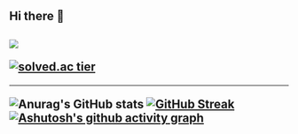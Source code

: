 

<h2>Hi there 👋<h2>
    
<img src="https://mblogthumb-phinf.pstatic.net/MjAxOTA2MDJfNzQg/MDAxNTU5NDgzMjcxMTc5.r31w7wXkd5bIjve5hftNOqawzjDiCva6q6xq-w5t8f8g.fZRDuiPlLxgId7OoeFJpMxdrZHkGlh8un-2viMxeix8g.GIF.studygir/tnTuXuT_%282%29.gif?type=w2">    


[![solved.ac tier](http://mazassumnida.wtf/api/v2/generate_badge?boj=tph01198)](https://solved.ac/{userid})
 * * *
    
![Anurag's GitHub stats](https://github-readme-stats.vercel.app/api?username=DECOY-DUCK&show_icons=true&title_color=B4B4FF&bg_color=20232a&text_color=FFFFFF&icon_color=96979a&hide_border=true)
[![GitHub Streak](https://github-readme-streak-stats.herokuapp.com/?user=DECOY-DUCK&hide_border=true&background=20232a&fire=B4B4FF&ring=B4B4FF&dates=FFFFFF&sideNums=FFFFFF&currStreakNum=FFFFFF&currStreakLabel=B4B4FF&sideLabels=96979a)](https://git.io/streak-stats)
[![Ashutosh's github activity graph](https://activity-graph.herokuapp.com/graph?username=DECOY-DUCK&custom_title=This%20is%20a%20title&hide_border=true&bg_color=20232a&line=B4B4FF&point=FFFFFF&hide_title=true&color=FFFFFF)](https://github.com/ashutosh00710/github-readme-activity-graph)
    



